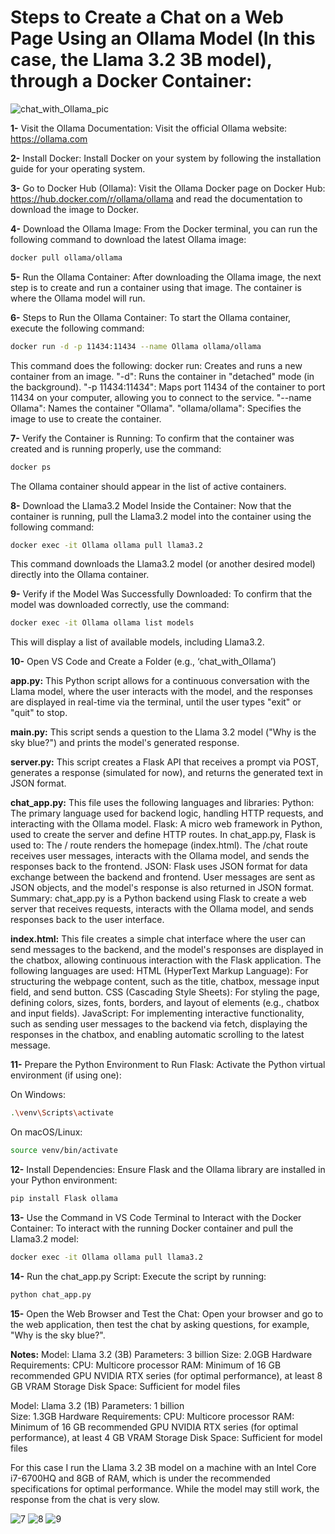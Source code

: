 # Steps to Create a Chat on a Web Page Using an Ollama Model (In this case, the Llama 3.2 3B model), through a Docker Container:
![chat_with_Ollama_pic](https://github.com/user-attachments/assets/eccc0074-7f6e-40fd-8b10-7bc71e09fa22)


**1-** Visit the Ollama Documentation: Visit the official Ollama website: https://ollama.com

**2-** Install Docker: Install Docker on your system by following the installation guide for your operating system.

**3-** Go to Docker Hub (Ollama): Visit the Ollama Docker page on Docker Hub: https://hub.docker.com/r/ollama/ollama and read the documentation to download the image to Docker.

**4-** Download the Ollama Image: From the Docker terminal, you can run the following command to download the latest Ollama image:
```bash
docker pull ollama/ollama
```  

**5-** Run the Ollama Container: After downloading the Ollama image, the next step is to create and run a container using that image. The container is where the Ollama model will run.

**6-** Steps to Run the Ollama Container:
To start the Ollama container, execute the following command:
```bash
docker run -d -p 11434:11434 --name Ollama ollama/ollama
```  

This command does the following:
docker run: Creates and runs a new container from an image.
"-d": Runs the container in "detached" mode (in the background).
"-p 11434:11434": Maps port 11434 of the container to port 11434 on your computer, allowing you to connect to the service.
"--name Ollama": Names the container "Ollama".
"ollama/ollama": Specifies the image to use to create the container.

**7-** Verify the Container is Running:
To confirm that the container was created and is running properly, use the command:
```bash
docker ps
```
The Ollama container should appear in the list of active containers.

**8-** Download the Llama3.2 Model Inside the Container:
Now that the container is running, pull the Llama3.2 model into the container using the following command:
```bash
docker exec -it Ollama ollama pull llama3.2
```
This command downloads the Llama3.2 model (or another desired model) directly into the Ollama container.

**9-** Verify if the Model Was Successfully Downloaded:
To confirm that the model was downloaded correctly, use the command:
```bash
docker exec -it Ollama ollama list models
```
This will display a list of available models, including Llama3.2.

**10-** Open VS Code and Create a Folder (e.g., ‘chat_with_Ollama’)

**app.py:**
This Python script allows for a continuous conversation with the Llama model, where the user interacts with the model, and the responses are displayed in real-time via the terminal, until the user types "exit" or "quit" to stop.

**main.py:**
This script sends a question to the Llama 3.2 model ("Why is the sky blue?") and prints the model's generated response.

**server.py:**
This script creates a Flask API that receives a prompt via POST, generates a response (simulated for now), and returns the generated text in JSON format.

**chat_app.py:**
This file uses the following languages and libraries:
Python: The primary language used for backend logic, handling HTTP requests, and interacting with the Ollama model.
Flask: A micro web framework in Python, used to create the server and define HTTP routes. In chat_app.py, Flask is used to:
The / route renders the homepage (index.html).
The /chat route receives user messages, interacts with the Ollama model, and sends the responses back to the frontend.
JSON: Flask uses JSON format for data exchange between the backend and frontend. User messages are sent as JSON objects, and the model's response is also returned in JSON format. Summary: chat_app.py is a Python backend using Flask to create a web server that receives requests, interacts with the Ollama model, and sends responses back to the user interface.

**index.html:**
This file creates a simple chat interface where the user can send messages to the backend, and the model's responses are displayed in the chatbox, allowing continuous interaction with the Flask application.
The following languages are used:
HTML (HyperText Markup Language): For structuring the webpage content, such as the title, chatbox, message input field, and send button.
CSS (Cascading Style Sheets): For styling the page, defining colors, sizes, fonts, borders, and layout of elements (e.g., chatbox and input fields).
JavaScript: For implementing interactive functionality, such as sending user messages to the backend via fetch, displaying the responses in the chatbox, and enabling automatic scrolling to the latest message.

**11-** Prepare the Python Environment to Run Flask:
Activate the Python virtual environment (if using one):

On Windows:
```bash
.\venv\Scripts\activate
```

On macOS/Linux:
```bash
source venv/bin/activate
```

**12-** Install Dependencies:
Ensure Flask and the Ollama library are installed in your Python environment:
```bash
pip install Flask ollama
```

**13-** Use the Command in VS Code Terminal to Interact with the Docker Container:
To interact with the running Docker container and pull the Llama3.2 model:
```bash
docker exec -it Ollama ollama pull llama3.2
```

**14-** Run the chat_app.py Script:
Execute the script by running:
```bash
python chat_app.py
```

**15-** Open the Web Browser and Test the Chat:
Open your browser and go to the web application, then test the chat by asking questions, for example, "Why is the sky blue?".

**Notes:** 
Model: Llama 3.2 (3B)
Parameters: 3 billion
Size: 2.0GB	
Hardware Requirements:
CPU: Multicore processor
RAM: Minimum of 16 GB recommended
GPU	NVIDIA RTX series (for optimal performance), at least 8 GB VRAM
Storage	Disk Space: Sufficient for model files 

Model: Llama 3.2 (1B)
Parameters:	1 billion	
Size: 1.3GB	
Hardware Requirements:
CPU: Multicore processor
RAM: Minimum of 16 GB recommended
GPU	NVIDIA RTX series (for optimal performance), at least 4 GB VRAM
Storage	Disk Space: Sufficient for model files 

For this case I run the Llama 3.2 3B model on a machine with an Intel Core i7-6700HQ and 8GB of RAM, which is under the recommended specifications for optimal performance. While the model may still work, the response from the chat is very slow.

![7](https://github.com/user-attachments/assets/15d497de-7d29-414b-92db-59edcc8fac82)
![8](https://github.com/user-attachments/assets/3bacb801-c485-4689-87eb-fdabe1ec8290)
![9](https://github.com/user-attachments/assets/c2650f9e-2fd7-4b70-8d45-b6f606912f2c)


